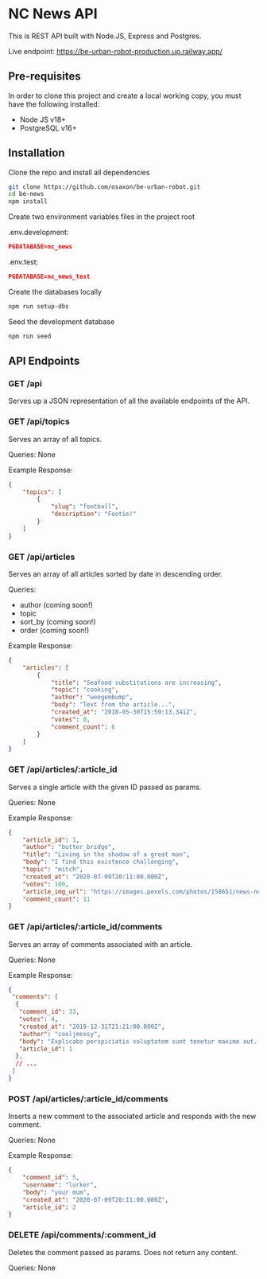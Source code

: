# NC News API

This is REST API built with Node.JS, Express and Postgres.

Live endpoint: <https://be-urban-robot-production.up.railway.app/>

## Pre-requisites

In order to clone this project and create a local working copy, you must have the following installed:

- Node JS v18+
- PostgreSQL v16+

## Installation

Clone the repo and install all dependencies

```bash
git clone https://github.com/osaxon/be-urban-robot.git
cd be-news
npm install
```

Create two environment variables files in the project root

.env.development:

```json
PGDATABASE=nc_news
```

.env.test:

```json
PGDATABASE=nc_news_test
```

Create the databases locally

```bash
npm run setup-dbs
```

Seed the development database

```bash
npm run seed
```

## API Endpoints

### GET /api

Serves up a JSON representation of all the available endpoints of the API.

### GET /api/topics

Serves an array of all topics.

Queries: None

Example Response:

```json
{
    "topics": [
        {
            "slug": "football",
            "description": "Footie!"
        }
    ]
}
```

### GET /api/articles

Serves an array of all articles sorted by date in descending order.

Queries:

- author (coming soon!)
- topic
- sort_by (coming soon!)
- order (coming soon!)

Example Response:

```json
{
    "articles": [
        {
            "title": "Seafood substitutions are increasing",
            "topic": "cooking",
            "author": "weegembump",
            "body": "Text from the article...",
            "created_at": "2018-05-30T15:59:13.341Z",
            "votes": 0,
            "comment_count": 6
        }
    ]
}
```

### GET /api/articles/:article_id

Serves a single article with the given ID passed as params.

Queries: None

Example Response:

```json
{
    "article_id": 1,
    "author": "butter_bridge",
    "title": "Living in the shadow of a great man",
    "body": "I find this existence challenging",
    "topic": "mitch",
    "created_at": "2020-07-09T20:11:00.000Z",
    "votes": 100,
    "article_img_url": "https://images.pexels.com/photos/158651/news-newsletter-newspaper-information-158651.jpeg?w=700&h=700",
    "comment_count": 11
}
```

### GET /api/articles/:article_id/comments

Serves an array of comments associated with an article.

Queries: None

Example Response:

```json
{
 "comments": [
  {
   "comment_id": 33,
   "votes": 4,
   "created_at": "2019-12-31T21:21:00.000Z",
   "author": "cooljmessy",
   "body": "Explicabo perspiciatis voluptatem sunt tenetur maxime aut. Optio totam modi. Perspiciatis et quia.",
   "article_id": 1
  },
  // ...
 ]
}
```

### POST /api/articles/:article_id/comments

Inserts a new comment to the associated article and responds with the new comment.

Queries: None

Example Response:

```json
{
    "comment_id": 5,
    "username": "lurker",
    "body": "your mum",
    "created_at": "2020-07-09T20:11:00.000Z",
    "article_id": 2
}
```

### DELETE /api/comments/:comment_id

Deletes the comment passed as params. Does not return any content.

Queries: None
